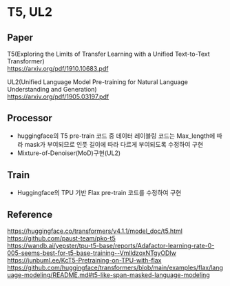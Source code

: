 # T5, UL2

## Paper

T5(Exploring the Limits of Transfer Learning with a Unified Text-to-Text Transformer)   
https://arxiv.org/pdf/1910.10683.pdf

UL2(Unified Language Model Pre-training for Natural Language Understanding and Generation)   
https://arxiv.org/pdf/1905.03197.pdf

## Processor
- huggingface의 T5 pre-train 코드 중 데이터 레이블링 코드는 Max_length에 따라 mask가 부여되므로 인풋 길이에 따라 다르게 부여되도록 수정하여 구현
- Mixture-of-Denoiser(MoD)구현(UL2)

## Train
- Huggingface의 TPU 기반 Flax pre-train 코드를 수정하여 구현

## Reference
https://huggingface.co/transformers/v4.1.1/model_doc/t5.html   
https://github.com/paust-team/pko-t5   
https://wandb.ai/yepster/tpu-t5-base/reports/Adafactor-learning-rate-0-005-seems-best-for-t5-base-training--VmlldzoxNTgyODIw   
https://junbuml.ee/KcT5-Pretraining-on-TPU-with-flax   
https://github.com/huggingface/transformers/blob/main/examples/flax/language-modeling/README.md#t5-like-span-masked-language-modeling   
 
